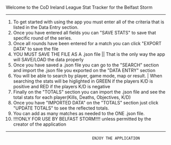 Welcome to the CoD Ireland League Stat Tracker for the Belfast Storm

----------------------------------------------------------------

1. To get started with using the app you must enter all of the criteria that is listed in the Data Entry section.
2. Once you have entered all fields you can "SAVE STATS" to save that specific round of the series.
3. Once all rounds have been entered for a match you can click "EXPORT DATA" to save the file
4. YOU MUST SAVE THE FILE AS  A .json file || That is the only way the app will SAVE/LOAD the data properly
5. Once you have saved a .json file you can go to the "SEARCH" section and import the .json file you exported on the "DATA ENTRY" section
6. You will be able to search by player, game mode, map or result. | When searching the stats will be higlighted in GREEN if the players K/D is positive and RED if the players K/D is negative
7. Finally on the "TOTALS" section you can import the .json file and see the total stats for each player(Kills, Deaths, Objectives, K/D)
8. Once you have "IMPORTED DATA" on the "TOTALS" section just click "UPDATE TOTALS" to see the reflected totals.
9. You can add as many matches as needed to the ONE .json file.
10. !!!!ONLY FOR USE BY BELFAST STORM!!!! unless permitted by the creator of the application

----------------------------------------------------------------

                                          ENJOY THE APPLICATION